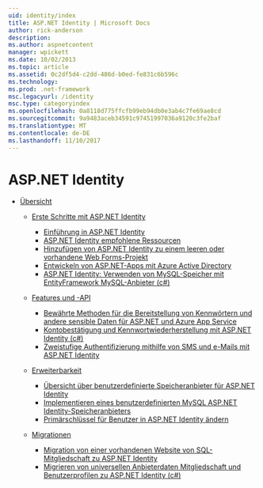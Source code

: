 ```yaml
---
uid: identity/index
title: ASP.NET Identity | Microsoft Docs
author: rick-anderson
description: 
ms.author: aspnetcontent
manager: wpickett
ms.date: 10/02/2013
ms.topic: article
ms.assetid: 0c2df5d4-c2dd-486d-b0ed-fe831c6b596c
ms.technology: 
ms.prod: .net-framework
msc.legacyurl: /identity
msc.type: categoryindex
ms.openlocfilehash: 0a8118d775ffcfb99eb94db0e3ab4c7fe69ae8cd
ms.sourcegitcommit: 9a9483aceb34591c97451997036a9120c3fe2baf
ms.translationtype: MT
ms.contentlocale: de-DE
ms.lasthandoff: 11/10/2017
---
```

<a name="aspnet-identity"></a>ASP.NET Identity
====================
- [Übersicht](overview/index.md)

    - [Erste Schritte mit ASP.NET Identity](overview/getting-started/index.md)

        - [Einführung in ASP.NET Identity](overview/getting-started/introduction-to-aspnet-identity.md)
        - [ASP.NET Identity empfohlene Ressourcen](overview/getting-started/aspnet-identity-recommended-resources.md)
        - [Hinzufügen von ASP.NET Identity zu einem leeren oder vorhandene Web Forms-Projekt](overview/getting-started/adding-aspnet-identity-to-an-empty-or-existing-web-forms-project.md)
        - [Entwickeln von ASP.NET-Apps mit Azure Active Directory](overview/getting-started/developing-aspnet-apps-with-windows-azure-active-directory.md)
        - [ASP.NET Identity: Verwenden von MySQL-Speicher mit EntityFramework MySQL-Anbieter (c#)](overview/getting-started/aspnet-identity-using-mysql-storage-with-an-entityframework-mysql-provider.md)
    - [Features und -API](overview/features-api/index.md)

        - [Bewährte Methoden für die Bereitstellung von Kennwörtern und andere sensible Daten für ASP.NET und Azure App Service](overview/features-api/best-practices-for-deploying-passwords-and-other-sensitive-data-to-aspnet-and-azure.md)
        - [Kontobestätigung und Kennwortwiederherstellung mit ASP.NET Identity (c#)](overview/features-api/account-confirmation-and-password-recovery-with-aspnet-identity.md)
        - [Zweistufige Authentifizierung mithilfe von SMS und e-Mails mit ASP.NET Identity](overview/features-api/two-factor-authentication-using-sms-and-email-with-aspnet-identity.md)
    - [Erweiterbarkeit](overview/extensibility/index.md)

        - [Übersicht über benutzerdefinierte Speicheranbieter für ASP.NET Identity](overview/extensibility/overview-of-custom-storage-providers-for-aspnet-identity.md)
        - [Implementieren eines benutzerdefinierten MySQL ASP.NET Identity-Speicheranbieters](overview/extensibility/implementing-a-custom-mysql-aspnet-identity-storage-provider.md)
        - [Primärschlüssel für Benutzer in ASP.NET Identity ändern](overview/extensibility/change-primary-key-for-users-in-aspnet-identity.md)
    - [Migrationen](overview/migrations/index.md)

        - [Migration von einer vorhandenen Website von SQL-Mitgliedschaft zu ASP.NET Identity](overview/migrations/migrating-an-existing-website-from-sql-membership-to-aspnet-identity.md)
        - [Migrieren von universellen Anbieterdaten Mitgliedschaft und Benutzerprofilen zu ASP.NET Identity (c#)](overview/migrations/migrating-universal-provider-data-for-membership-and-user-profiles-to-aspnet-identity.md)
